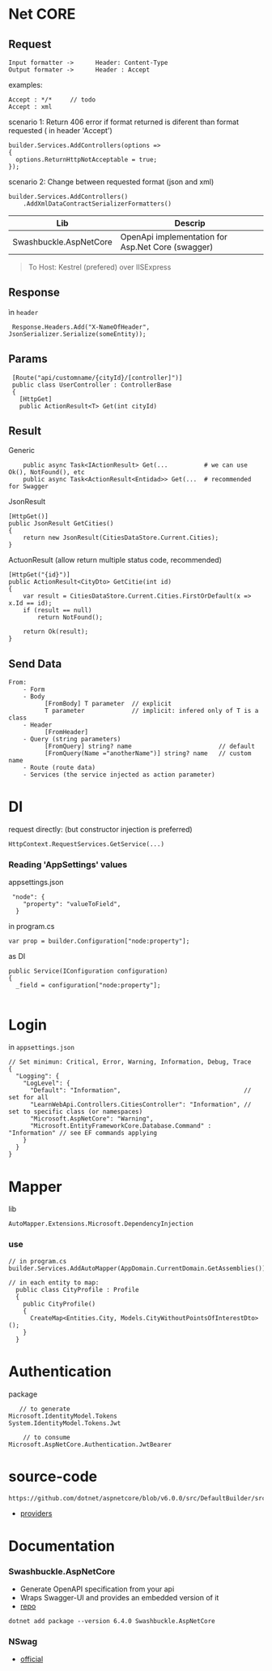 # Net CORE

## Request
```
Input formatter ->      Header: Content-Type
Output formater ->      Header : Accept
```
examples:
```
Accept : */*     // todo
Accept : xml 

```
scenario 1: Return 406 error if format returned is diferent than format requested ( in header 'Accept')
```
builder.Services.AddControllers(options =>
{
  options.ReturnHttpNotAcceptable = true;
});
```
scenario 2: Change between requested format (json and xml)
```
builder.Services.AddControllers()
    .AddXmlDataContractSerializerFormatters()
```

| Lib                    | Descrip                                           |
|------------------------|---------------------------------------------------|
| Swashbuckle.AspNetCore | OpenApi implementation for Asp.Net Core (swagger) |

> To Host: Kestrel (prefered) over IISExpress

## Response 

ìn `header`
```
 Response.Headers.Add("X-NameOfHeader", JsonSerializer.Serialize(someEntity));
```
## Params
```
 [Route("api/customname/{cityId}/[controller]")]
 public class UserController : ControllerBase
 {
   [HttpGet]
   public ActionResult<T> Get(int cityId)
```
## Result
Generic
```
    public async Task<IActionResult> Get(...          # we can use Ok(), NotFound(), etc
    public async Task<ActionResult<Entidad>> Get(...  # recommended for Swagger 
```
JsonResult
```
[HttpGet()]
public JsonResult GetCities()
{
    return new JsonResult(CitiesDataStore.Current.Cities);
}
```
ActuonResult (allow return multiple status code, recommended)
```
[HttpGet("{id}")]
public ActionResult<CityDto> GetCitie(int id)
{
    var result = CitiesDataStore.Current.Cities.FirstOrDefault(x => x.Id == id);
    if (result == null)
        return NotFound();

    return Ok(result);
}
```

## Send Data
```
From:
    - Form
    - Body
          [FromBody] T parameter  // explicit
          T parameter             // implicit: infered only of T is a class
    - Header
          [FromHeader]
    - Query (string parameters)
          [FromQuery] string? name                        // default
          [FromQuery(Name ="anotherName")] string? name   // custom name
    - Route (route data)
    - Services (the service injected as action parameter)
```
# DI

request directly: (but constructor injection is preferred)
```
HttpContext.RequestServices.GetService(...)
```

### Reading 'AppSettings' values
appsettings.json
```
 "node": {
    "property": "valueToField",
  }
```
in program.cs
```
var prop = builder.Configuration["node:property"];
```
as DI
```
public Service(IConfiguration configuration)
{
  _field = configuration["node:property"];


```
# Login

in `appsettings.json`
```
// Set minimun: Critical, Error, Warning, Information, Debug, Trace
{
  "Logging": {
    "LogLevel": {
      "Default": "Information",                                  // set for all
      "LearnWebApi.Controllers.CitiesController": "Information", // set to specific class (or namespaces)
      "Microsoft.AspNetCore": "Warning",
      "Microsoft.EntityFrameworkCore.Database.Command" :  "Information" // see EF commands applying
    }
  }
}
```

# Mapper

lib
```
AutoMapper.Extensions.Microsoft.DependencyInjection
```
### use
```
// in program.cs
builder.Services.AddAutoMapper(AppDomain.CurrentDomain.GetAssemblies());

// in each entity to map:
  public class CityProfile : Profile
  {
    public CityProfile()
    {
      CreateMap<Entities.City, Models.CityWithoutPointsOfInterestDto>();
    }
  }
```
# Authentication
package
```
   // to generate
Microsoft.IdentityModel.Tokens
System.IdentityModel.Tokens.Jwt

    // to consume
Microsoft.AspNetCore.Authentication.JwtBearer
```
# source-code
```
https://github.com/dotnet/aspnetcore/blob/v6.0.0/src/DefaultBuilder/src/WebHost.cs
```
- [providers](https://docs.microsoft.com/en-us/ef/core/providers/?tabs=dotnet-core-cli)

# Documentation

### Swashbuckle.AspNetCore
- Generate OpenAPI specification from your api
- Wraps Swagger-UI and provides an embedded version of it
- [repo](https://github.com/domaindrivendev/Swashbuckle.AspNetCore)
```
dotnet add package --version 6.4.0 Swashbuckle.AspNetCore
```

### NSwag
- [official](https://docs.microsoft.com/en-us/aspnet/core/tutorials/getting-started-with-nswag?view=aspnetcore-6.0&tabs=visual-studio)